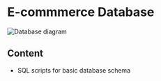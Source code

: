 # E-commmerce Database

![Database diagram](https://drive.google.com/file/d/1at7_6m5FS6A-GSJoglCMTmZoAGmnn4Ug/view?usp=share_link)


## Content
- SQL scripts for basic database schema